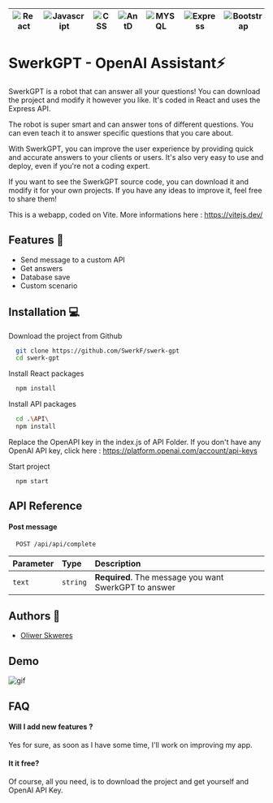 
| ![React](https://img.shields.io/badge/React-20232A?style=for-the-badge&logo=react&logoColor=61DAFB) | ![Javascript](https://img.shields.io/badge/JavaScript-323330?style=for-the-badge&logo=javascript&logoColor=F7DF1E) | ![CSS](https://img.shields.io/badge/CSS3-1572B6?style=for-the-badge&logo=css3&logoColor=white) | ![AntD](https://img.shields.io/badge/Ant%20Design-1890FF?style=for-the-badge&logo=antdesign&logoColor=white) | ![MYSQL](https://img.shields.io/badge/MySQL-005C84?style=for-the-badge&logo=mysql&logoColor=white) | ![Express](https://img.shields.io/badge/Express.js-000000?style=for-the-badge&logo=express&logoColor=white) | ![Bootstrap](https://img.shields.io/badge/Bootstrap-563D7C?style=for-the-badge&logo=bootstrap&logoColor=white) |
|:----------:|:-------------:|:----------:|:----------:|:----------:|:----------:|:--:|


# SwerkGPT - OpenAI Assistant⚡

SwerkGPT is a robot that can answer all your questions! You can download the project and modify it however you like. It's coded in React and uses the Express API.

The robot is super smart and can answer tons of different questions. You can even teach it to answer specific questions that you care about.

With SwerkGPT, you can improve the user experience by providing quick and accurate answers to your clients or users. It's also very easy to use and deploy, even if you're not a coding expert.

If you want to see the SwerkGPT source code, you can download it and modify it for your own projects. If you have any ideas to improve it, feel free to share them!

This is a webapp, coded on Vite. More informations here : https://vitejs.dev/




## Features 🤩

- Send message to a custom API
- Get answers
- Database save
- Custom scenario




## Installation 💻

Download the project from Github

```bash
  git clone https://github.com/SwerkF/swerk-gpt
  cd swerk-gpt
```

Install React packages
```bash
  npm install
```

Install API packages
```bash
  cd .\API\
  npm install
```

Replace the OpenAPI key in the index.js of API Folder.
If you don't have any OpenAI API key, click here : https://platform.openai.com/account/api-keys

Start project
```
  npm start
```

    
## API Reference

#### Post message

```http
  POST /api/api/complete
```

| Parameter | Type     | Description                       |
| :-------- | :------- | :-------------------------------- |
| `text`    | `string` | **Required**. The message you want SwerkGPT to answer |



## Authors 👑

- [Oliwer Skweres](https://www.github.com/SwerkF) 


## Demo

![gif](https://cdn.discordapp.com/attachments/884145833036095559/1091900165746606201/Video_sans_titre_Realisee_avec_Clipchamp_2.gif)


## FAQ

#### Will I add new features ?

Yes for sure, as soon as I have some time, I'll work on improving my app.

#### It it free?

Of course, all you need, is to download the project and get yourself and OpenAI API Key.

